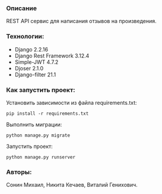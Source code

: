 ### Описание

REST API сервис для написания отзывов на произведения.

### Технологии:

 - Django 2.2.16
 - Django Rest Framework 3.12.4
 - Simple-JWT 4.7.2
 - Djoser 2.1.0
 - Django-filter 21.1

### Как запустить проект:

Установить зависимости из файла requirements.txt:

```
pip install -r requirements.txt
```

Выполнить миграции:

```
python manage.py migrate
```

Запустить проект:

```
python manage.py runserver
```

### Авторы:

Сонин Михаил, Никита Кечаев, Виталий Генихович.
